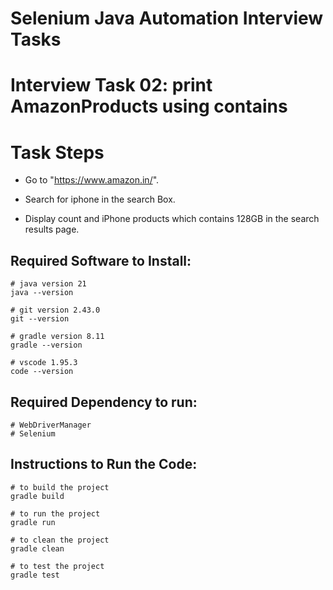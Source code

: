 # Selenium Java Automation Interview Tasks

# Interview Task 02: print AmazonProducts using contains
# Task Steps
- Go to "https://www.amazon.in/".

- Search for iphone in the search Box.

- Display count and iPhone products which contains 128GB in the search results page.

## Required Software to Install:
```
# java version 21
java --version
```
```
# git version 2.43.0
git --version
```
```
# gradle version 8.11
gradle --version
```
```
# vscode 1.95.3
code --version
```
## Required Dependency to run:
```
# WebDriverManager
# Selenium
```
## Instructions to Run the Code:
```
# to build the project
gradle build
```
```
# to run the project
gradle run
```
```
# to clean the project
gradle clean
```
```
# to test the project
gradle test
```